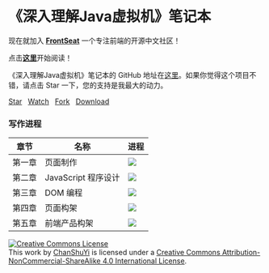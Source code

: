 # 《深入理解Java虚拟机》笔记本

现在就加入 [**FrontSeat**](http://frontseat.io) 一个专注前端的开源中文社区！


点击[**这里**](http://chanshuyi.github.io/insightjvm_notebook/)开始阅读！

《深入理解Java虚拟机》笔记本的 GitHub 地址在[这里](https://github.com/ChanShuYi/insightjvm_notebook)。如果你觉得这个项目不错，请点击 Star 一下，您的支持是我最大的动力。

<!-- Place this tag where you want the button to render. -->
<a class="github-button" href="https://github.com/ChanShuYi/insightjvm_notebook" data-style="mega" data-count-href="/ChanShuYi/FrontEnd_NOTE/stargazers" data-count-api="/repos/ChanShuYi/FrontEnd_NOTE#stargazers_count" data-count-aria-label="# stargazers on GitHub" aria-label="Star ChanShuYi/FrontEnd_NOTE on GitHub">Star</a>
&nbsp;&nbsp;<a class="github-button" href="https://github.com/ChanShuYi/insightjvm_notebook" data-style="mega" data-count-href="/ChanShuYi/FrontEnd_NOTE/watchers" data-count-api="/repos/ChanShuYi/FrontEnd_NOTE#subscribers_count" data-count-aria-label="# watchers on GitHub" aria-label="Watch ChanShuYi/FrontEnd_NOTE on GitHub">Watch</a>
&nbsp;&nbsp;<a class="github-button" href="https://github.com/ChanShuYi/insightjvm_notebook/fork" data-style="mega" data-count-href="/ChanShuYi/FrontEnd_NOTE/network" data-count-api="/repos/ChanShuYi/FrontEnd_NOTE#forks_count" data-count-aria-label="# forks on GitHub" aria-label="Fork ChanShuYi/FrontEnd_NOTE on GitHub">Fork</a>
&nbsp;&nbsp;<a class="github-button" href="https://github.com/ChanShuYi/insightjvm_notebook/archive/master.zip" data-style="mega" aria-label="Download ChanShuYi/FrontEnd_NOTE on GitHub">Download</a>

### 写作进程

|章节|名称|进程|
|----|----|----|
|第一章|页面制作|![](http://progressed.io/bar/100)|
|第二章|JavaScript 程序设计|![](http://progressed.io/bar/100)|
|第三章|DOM 编程|![](http://progressed.io/bar/100)|
|第四章|页面构架|![](http://progressed.io/bar/100)|
|第五章|前端产品构架|![](http://progressed.io/bar/100)|

<a rel="license" href="http://creativecommons.org/licenses/by-nc-sa/4.0/"><img alt="Creative Commons License" style="border-width:0" src="https://i.creativecommons.org/l/by-nc-sa/4.0/80x15.png" /></a><br />This work by <a xmlns:cc="http://creativecommons.org/ns#" href="https://www.github.com/ChanShuYi" property="cc:attributionName" rel="cc:attributionURL">ChanShuYi</a> is licensed under a <a rel="license" href="http://creativecommons.org/licenses/by-nc-sa/4.0/">Creative Commons Attribution-NonCommercial-ShareAlike 4.0 International License</a>.

<!-- Place this tag right after the last button or just before your close body tag. -->
<script async defer id="github-bjs" src="https://buttons.github.io/buttons.js"></script>
